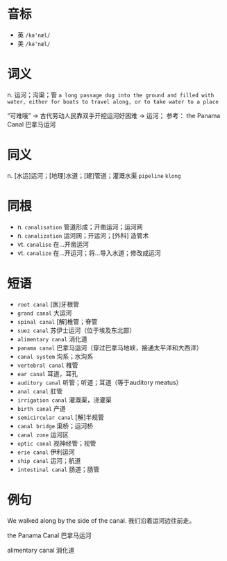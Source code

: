 # 音标

- 英 `/kə'næl/`
- 美 `/kə'næl/`

# 词义

n. 运河；沟渠；管
`a long passage dug into the ground and filled with water, either for boats to travel along, or to take water to a place`



“可难哦” → 古代劳动人民靠双手开挖运河好困难 → 运河； 参考： the Panama Canal 巴拿马运河

# 同义

n. [水运]运河；[地理]水道；[建]管道；灌溉水渠
`pipeline` `klong`

# 同根

- n. `canalisation` 管道形成；开凿运河；运河网
- n. `canalization` 运河网；开运河；[外科] 造管术
- vt. `canalise` 在…开凿运河
- vt. `canalize` 在…开运河；将…导入水道；修改成运河

# 短语

- `root canal` [医]牙根管
- `grand canal` 大运河
- `spinal canal` [解]椎管；脊管
- `suez canal` 苏伊士运河（位于埃及东北部）
- `alimentary canal` 消化道
- `panama canal` 巴拿马运河（穿过巴拿马地峡，接通太平洋和大西洋）
- `canal system` 沟系；水沟系
- `vertebral canal` 椎管
- `ear canal` 耳道，耳孔
- `auditory canal` 听管；听道；耳道（等于auditory meatus）
- `anal canal` 肛管
- `irrigation canal` 灌溉渠，浇灌渠
- `birth canal` 产道
- `semicircular canal` [解]半规管
- `canal bridge` 渠桥；运河桥
- `canal zone` 运河区
- `optic canal` 视神经管；视管
- `erie canal` 伊利运河
- `ship canal` 运河；航道
- `intestinal canal` 肠道；肠管

# 例句

We walked along by the side of the canal.
我们沿着运河边往前走。

the Panama Canal
巴拿马运河

alimentary canal
消化道



